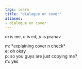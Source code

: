 ```yaml
---
tags: learn 
title: "dialogue on cover"
aliases:
- dialogue on cover
---
```


*m* is me, *e* is ed, *p* is pranav

m: \*explaining [cover n check](coverCheck.md)\*  
e: oh okay  
p: so you guys are just copying me?  
m: yes